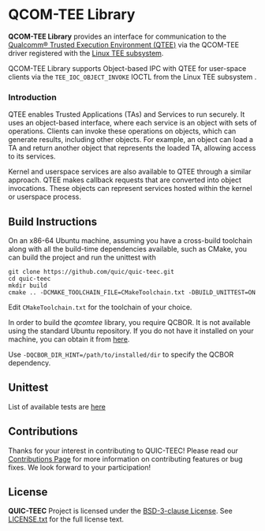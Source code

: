 # QCOM-TEE Library
**QCOM-TEE Library** provides an interface for communication to the [Qualcomm® Trusted Execution Environment (QTEE)](https://docs.qualcomm.com/bundle/publicresource/topics/80-70015-11/qualcomm-trusted-execution-environment.html) via the QCOM-TEE driver registered with the [Linux TEE subsystem](https://www.kernel.org/doc/Documentation/tee.txt).

QCOM-TEE Library supports Object-based IPC with QTEE for user-space clients via the `TEE_IOC_OBJECT_INVOKE` IOCTL from the Linux TEE subsystem .

### Introduction

QTEE enables Trusted Applications (TAs) and Services to run securely. It uses an object-based interface, where each service is an object with sets of operations. Clients can invoke these
operations on objects, which can generate results, including other objects. For example, an object can load a TA and return another object that represents the loaded TA, allowing access to its services.

Kernel and userspace services are also available to QTEE through a similar approach. QTEE makes callback requests that are converted into object invocations. These objects can represent services hosted within the kernel or userspace process.

## Build Instructions

On an x86-64 Ubuntu machine, assuming you have a cross-build toolchain along with all the build-time dependencies available, such as CMake, you can build the project and run the unittest with

```
git clone https://github.com/quic/quic-teec.git
cd quic-teec
mkdir build
cmake .. -DCMAKE_TOOLCHAIN_FILE=CMakeToolchain.txt -DBUILD_UNITTEST=ON
```
Edit `CMakeToolchain.txt` for the toolchain of your choice.

In order to build the _qcomtee_ library, you require QCBOR. It is not available using the standard Ubuntu repository. If you do not have it installed on your machine, you can obtain it from [here](https://github.com/laurencelundblade/QCBOR).

Use `-DQCBOR_DIR_HINT=/path/to/installed/dir` to specify the QCBOR dependency.


## Unittest
List of available tests are [here](tests/README.md)

## Contributions

Thanks for your interest in contributing to QUIC-TEEC! Please read our [Contributions Page](CONTRIBUTING.md) for more information on contributing features or bug fixes. We look forward to your participation!

## License

**QUIC-TEEC** Project is licensed under the [BSD-3-clause License](https://spdx.org/licenses/BSD-3-Clause.html). See [LICENSE.txt](LICENSE.txt) for the full license text.
